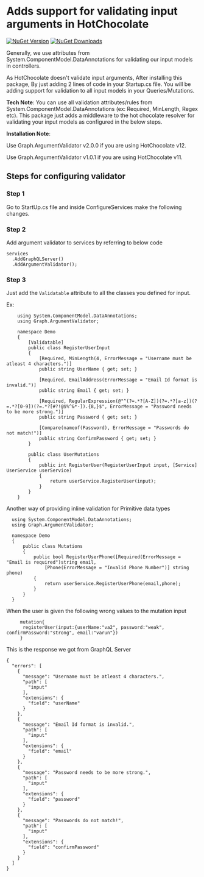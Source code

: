 # Adds support for validating input arguments in HotChocolate

<a href="https://www.nuget.org/packages/Graph.ArgumentValidator"><img alt="NuGet Version" src="https://img.shields.io/nuget/v/Graph.ArgumentValidator"></a>
<a href="https://www.nuget.org/packages/Graph.ArgumentValidator"><img alt="NuGet Downloads" src="https://img.shields.io/nuget/dt/Graph.ArgumentValidator"></a>

Generally, we use attributes from System.ComponentModel.DataAnnotations for validating our input models in controllers.

As HotChocolate doesn't validate input arguments, After installing this package, By just adding 2 lines of code in your Startup.cs file. You will be adding support for validation to all input models in your Queries/Mutations.

**Tech Note**: You can use all validation attributes/rules from System.ComponentModel.DataAnnotations (ex: Required, MinLength, Regex etc). This package just adds a middleware to the hot chocolate resolver for validating your input models as configured in the below steps.


**Installation Note**: 

Use Graph.ArgumentValidator v2.0.0 if you are using HotChocolate v12.

Use Graph.ArgumentValidator v1.0.1 if you are using HotChocolate v11.


## Steps for configuring validator


### Step 1
Go to StartUp.cs file and inside ConfigureServices make the following changes.

### Step 2
Add argument validator to services by referring to below code
```
services
  .AddGraphQLServer()
  .AddArgumentValidator();
```


### Step 3
Just add the `Validatable` attribute to all the classes you defined for input.

Ex:
```
    using System.ComponentModel.DataAnnotations;
    using Graph.ArgumentValidator;
    
    namespace Demo
    {
        [Validatable]
        public class RegisterUserInput
        {
            [Required, MinLength(4, ErrorMessage = "Username must be atleast 4 characters.")]
            public string UserName { get; set; }

            [Required, EmailAddress(ErrorMessage = "Email Id format is invalid.")]
            public string Email { get; set; }

            [Required, RegularExpression(@"^(?=.*?[A-Z])(?=.*?[a-z])(?=.*?[0-9])(?=.*?[#?!@$%^&*-]).{8,}$", ErrorMessage = "Password needs to be more strong.")]
            public string Password { get; set; }
            
            [Compare(nameof(Password), ErrorMessage = "Passwords do not match!")]
            public string ConfirmPassword { get; set; }
        }
        
        public class UserMutations
        {
            public int RegisterUser(RegisterUserInput input, [Service] UserService userService)
            {
                return userService.RegisterUser(input);
            }
        }
    }
```

Another way of providing inline validation for Primitive data types
```
  using System.ComponentModel.DataAnnotations;
  using Graph.ArgumentValidator;
  
  namespace Demo
  {
      public class Mutations
      {
          public bool RegisterUserPhone([Required(ErrorMessage = "Email is required")string email,
              [Phone(ErrorMessage = "Invalid Phone Number")] string phone)
          {
              return userService.RegisterUserPhone(email,phone);
          }
      }
  }
```


When the user is given the following wrong values to the mutation input
 ```
      mutation{
       registerUser(input:{userName:"va2", password:"weak", confirmPassword:"strong", email:"varun"})
      }
 ```
 
This is the response we got from GraphQL Server
```
{
  "errors": [
    {
      "message": "Username must be atleast 4 characters.",
      "path": [
        "input"
      ],
      "extensions": {
        "field": "userName"
      }
    },
    {
      "message": "Email Id format is invalid.",
      "path": [
        "input"
      ],
      "extensions": {
        "field": "email"
      }
    },
    {
      "message": "Password needs to be more strong.",
      "path": [
        "input"
      ],
      "extensions": {
        "field": "password"
      }
    },
    {
      "message": "Passwords do not match!",
      "path": [
        "input"
      ],
      "extensions": {
        "field": "confirmPassword"
      }
    }
  ]
}
```
